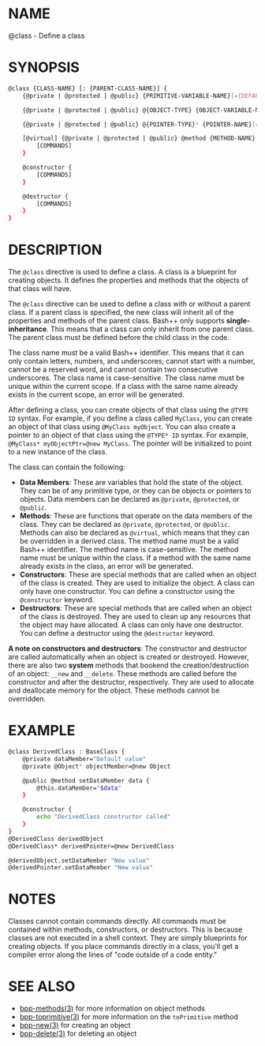 # NAME

@class - Define a class

# SYNOPSIS

```bash
@class {CLASS-NAME} [: {PARENT-CLASS-NAME}] {
	{@private | @protected | @public} {PRIMITIVE-VARIABLE-NAME}[={DEFAULT-VALUE}]

	{@private | @protected | @public} @{OBJECT-TYPE} {OBJECT-VARIABLE-NAME}

	{@private | @protected | @public} @{POINTER-TYPE}* {POINTER-NAME}[={DEFAULT-VALUE}]

	[@virtual] {@private | @protected | @public} @method {METHOD-NAME} [{ARGUMENTS}] {
		[COMMANDS]
	}

	@constructor {
		[COMMANDS]
	}

	@destructor {
		[COMMANDS]
	}
}
```

# DESCRIPTION

The `@class` directive is used to define a class. A class is a blueprint for creating objects. It defines the properties and methods that the objects of that class will have.

The `@class` directive can be used to define a class with or without a parent class. If a parent class is specified, the new class will inherit all of the properties and methods of the parent class. Bash++ only supports **single-inheritance**. This means that a class can only inherit from one parent class. The parent class must be defined before the child class in the code.

The class name must be a valid Bash++ identifier. This means that it can only contain letters, numbers, and underscores, cannot start with a number, cannot be a reserved word, and cannot contain two consecutive underscores. The class name is case-sensitive. The class name must be unique within the current scope. If a class with the same name already exists in the current scope, an error will be generated.

After defining a class, you can create objects of that class using the `@TYPE ID` syntax. For example, if you define a class called `MyClass`, you can create an object of that class using `@MyClass myObject`. You can also create a pointer to an object of that class using the `@TYPE* ID` syntax. For example, `@MyClass* myObjectPtr=@new MyClass`. The pointer will be initialized to point to a new instance of the class.

The class can contain the following:

 - **Data Members**: These are variables that hold the state of the object. They can be of any primitive type, or they can be objects or pointers to objects. Data members can be declared as `@private`, `@protected`, or `@public`.
 - **Methods**: These are functions that operate on the data members of the class. They can be declared as `@private`, `@protected`, or `@public`. Methods can also be declared as `@virtual`, which means that they can be overridden in a derived class. The method name must be a valid Bash++ identifier. The method name is case-sensitive. The method name must be unique within the class. If a method with the same name already exists in the class, an error will be generated.
 - **Constructors**: These are special methods that are called when an object of the class is created. They are used to initialize the object. A class can only have one constructor. You can define a constructor using the `@constructor` keyword.
 - **Destructors**: These are special methods that are called when an object of the class is destroyed. They are used to clean up any resources that the object may have allocated. A class can only have one destructor. You can define a destructor using the `@destructor` keyword.

**A note on constructors and destructors**: The constructor and destructor are called automatically when an object is created or destroyed. However, there are also two **system** methods that bookend the creation/destruction of an object: `__new` and `__delete`. These methods are called before the constructor and after the destructor, respectively. They are used to allocate and deallocate memory for the object. These methods cannot be overridden.

# EXAMPLE

```bash
@class DerivedClass : BaseClass {
	@private dataMember="Default value"
	@private @Object* objectMember=@new Object

	@public @method setDataMember data {
		@this.dataMember="$data"
	}

	@constructor {
		echo "DerivedClass constructor called"
	}
}
@DerivedClass derivedObject
@DerivedClass* derivedPointer=@new DerivedClass

@derivedObject.setDataMember "New value"
@derivedPointer.setDataMember "New value"
```

# NOTES

Classes cannot contain commands directly. All commands must be contained within methods, constructors, or destructors. This is because classes are not executed in a shell context. They are simply blueprints for creating objects. If you place commands directly in a class, you'll get a compiler error along the lines of "code outside of a code entity."

# SEE ALSO

 - [bpp-methods(3)](methods.md) for more information on object methods
 - [bpp-toprimitive(3)](toprimitive.md) for more information on the `toPrimitive` method
 - [bpp-new(3)](new.md) for creating an object
 - [bpp-delete(3)](delete.md) for deleting an object
